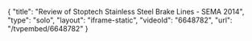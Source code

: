 {
    "title": "Review of Stoptech Stainless Steel Brake Lines - SEMA 2014",
    "type": "solo",
    "layout": "iframe-static",
    "videoId": "6648782",
    "url": "\/tvpembed\/6648782"
}
